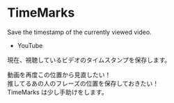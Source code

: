 # TimeMarks

Save the timestamp of the currently viewed video.

- YouTube

現在、視聴しているビデオのタイムスタンプを保存します。

動画を再度この位置から見直したい！  
推してるあの人のフレーズの位置を保存しておきたい！  
TimeMarks は少し手助けをします。